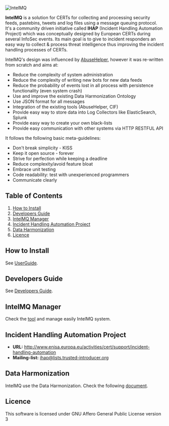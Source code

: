 ![IntelMQ](http://s28.postimg.org/r2av18a3x/Logo_Intel_MQ.png)

**IntelMQ** is a solution for CERTs for collecting and processing security 
feeds, pastebins, tweets and log files using a message queuing protocol. 
It's a community driven initiative called **IHAP** (Incident Handling 
Automation Project) which was conceptually designed 
by European CERTs during several InfoSec events. Its main goal is to 
give to incident responders an easy way to collect & process threat 
intelligence thus improving the incident handling processes of CERTs.

IntelMQ's design was influenced by 
[AbuseHelper](https://bitbucket.org/clarifiednetworks/abusehelper), 
however it was re-written from scratch and aims at:

* Reduce the complexity of system administration
* Reduce the complexity of writing new bots for new data feeds
* Reduce the probability of events lost in all process with persistence functionality (even system crash)
* Use and improve the existing Data Harmonization Ontology
* Use JSON format for all messages
* Integration of the existing tools (AbuseHelper, CIF)
* Provide easy way to store data into Log Collectors like ElasticSearch, Splunk
* Provide easy way to create your own black-lists
* Provide easy communication with other systems via HTTP RESTFUL API

It follows the following basic meta-guidelines:

* Don't break simplicity - KISS
* Keep it open source - forever
* Strive for perfection while keeping a deadline
 * Reduce complexity/avoid feature bloat
 * Embrace unit testing
 * Code readability: test with unexperienced programmers
* Communicate clearly


## Table of Contents

1. [How to Install](#how-to-install)
2. [Developers Guide](#dev-guide)
3. [IntelMQ Manager](#control-platform)
4. [Incident Handling Automation Project](#incident-handling-automation-project)
5. [Data Harmonization](#data-harmonization)
6. [Licence](#licence)


<a name="how-to-install"></a>
## How to Install

See [UserGuide](docs/User-Guide.md).


<a name="dev-guide"></a>
## Developers Guide

See [Developers Guide](docs/Developers-Guide.md).

<a name="control-platform"></a>
## IntelMQ Manager

Check the [tool](https://github.com/certtools/intelmq-manager) and manage easily IntelMQ system.


<a name="incident-handling-automation-project"></a>
## Incident Handling Automation Project

* **URL:** http://www.enisa.europa.eu/activities/cert/support/incident-handling-automation
* **Mailing-list:** ihap@lists.trusted-introducer.org


<a name="data-harmonization"></a>
## Data Harmonization

IntelMQ use the Data Harmonization. Check the following 
[document](docs/Data-Harmonization.md).

<a name="licence"></a>
## Licence

This software is licensed under GNU Affero General Public License version 3
